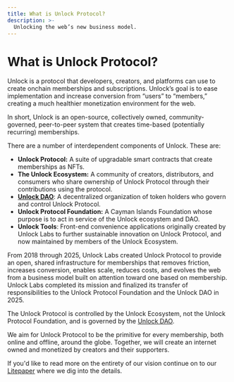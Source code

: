 ```yaml
---
title: What is Unlock Protocol?
description: >-
  Unlocking the web’s new business model.
---
```


# What is Unlock Protocol?

Unlock is a protocol that developers, creators, and platforms can use to create onchain memberships and subscriptions. Unlock’s goal is to ease implementation and increase conversion from “users” to “members,” creating a much healthier monetization environment
for the web.

In short, Unlock is an open-source, collectively owned, community-governed, peer-to-peer system that creates time-based (potentially recurring) memberships.

There are a number of interdependent components of Unlock. These are:

- **Unlock Protocol:** A suite of upgradable smart contracts that create memberships as NFTs.
- **The Unlock Ecosystem:** A community of creators, distributors, and consumers who share ownership of Unlock Protocol through their contributions using the protocol.
- **[Unlock DAO](../../governance/unlock-dao/)**: A decentralized organization of token holders who govern and control Unlock Protocol.
- **Unlock Protocol Foundation:** A Cayman Islands Foundation whose purpose is to act in service of the Unlock ecosystem and DAO.
- **Unlock Tools**: Front-end convenience applications originally created by Unlock Labs to further sustainable innovation on Unlock Protocol, and now maintained by members of the Unlock Ecosystem.

From 2018 through 2025, Unlock Labs created Unlock Protocol to provide an open, shared infrastructure for memberships that removes friction, increases conversion, enables scale, reduces costs, and evolves the web from a business model built on attention toward one based on membership. Unlock Labs completed its mission and finalized its transfer of responsibilities to the Unlock Protocol Foundation and the Unlock DAO in 2025.

The Unlock Protocol is controlled by the Unlock Ecosystem, not the Unlock Protocol Foundation, and is governed by the [Unlock DAO](../../governance/unlock-dao/).

We aim for Unlock Protocol to be the primitive for every membership, both online and offline, around the globe. Together, we will create an internet owned and monetized by creators and their supporters.

If you'd like to read more on the entirety of our vision continue on to our [Litepaper](./litepaper.md) where we dig into the details.
